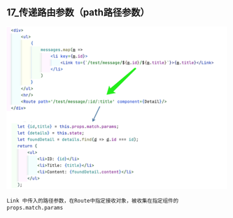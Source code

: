 ## 17_传递路由参数（path路径参数）
![路由路径参数.png](./路由路径参数.png)
```aidl
Link 中传入的路径参数，在Route中指定接收对象，被收集在指定组件的props.match.params
```